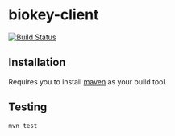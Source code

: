 # biokey-client
[![Build Status](https://travis-ci.org/BioKey/biokey-client.svg?branch=master)](https://travis-ci.org/BioKey/biokey-client)

## Installation
Requires you to install [maven](https://maven.apache.org/install.html) as your build tool.

## Testing
`mvn test`
